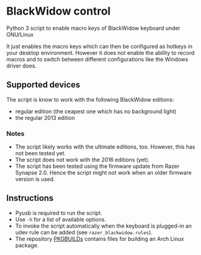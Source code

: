 # BlackWidow control
Python 3 script to enable macro keys of BlackWidow keyboard under GNU/Linux

It just enables the macro keys which can then be configured as hotkeys in your desktop environment. However it does not enable the ability to record macros and to switch between different configurations like the Windows driver does.

## Supported devices
The script is know to work with the following BlackWidow editions:
- regular edition (the ceapest one which has no background light)
- the regular 2013 edition

### Notes
- The script likely works with the ultimate editions, too. However, this has not
  been tested yet.
- The script does not work with the 2016 editions (yet).
- The script has been tested using the firmware update from Razer Synapse 2.0.
  Hence the script might not work when an older firmware version is used.

## Instructions
- Pyusb is required to run the script.
- Use ```-h``` for a list of available options.
- To invoke the script automatically when the keyboard is plugged-in an udev
  rule can be added (see ```razer_blackwidow.rules```).
- The repository [PKGBUILDs](https://github.com/Martchus/PKGBUILDs) contains files
  for building an Arch Linux package.
